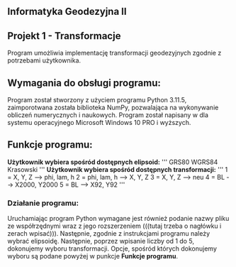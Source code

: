## Informatyka Geodezyjna II
## Projekt 1 - Transformacje 
Program umożliwia implementację transformacji geodezyjnych zgodnie z potrzebami użytkownika.

## Wymagania do obsługi programu:
Program został stworzony z użyciem programu Python 3.11.5, zaimporotwana została biblioteka NumPy, pozwalająca na wykonywanie obliczeń numerycznych i naukowych. Program został napisany w dla systemu operacyjnego Microsoft Windows 10 PRO i wyższych.

## Funkcje programu:
**Użytkownik wybiera spośród dostępnych elipsoid:**
'''
GRS80
WGRS84
Krasowski
'''
**Użytkownik wybiera spośród dostępnych transformacji:**
'''
 1 = X, Y, Z --> phi, lam, h 
 2 = phi, lam, h --> X, Y, Z 
 3 = X, Y, Z --> neu 
 4 = BL --> X2000, Y2000 
 5 = BL --> X92, Y92
'''
### Działanie programu:
Uruchamiając program Python wymagane jest również podanie nazwy pliku ze współrzędnymi wraz z jego rozszerzeniem (((tutaj trzeba o nagłówku i zerach wpisać))). Następnie, zgodnie z instrukcjami programu należy wybrać elipsoidę. Następnie, poprzez wpisanie liczby od 1 do 5, dokonujemy wyboru transformacji. Opcje, spośród których dokonujemy wyboru są podane powyżej w punkcje **Funkcje programu**.
